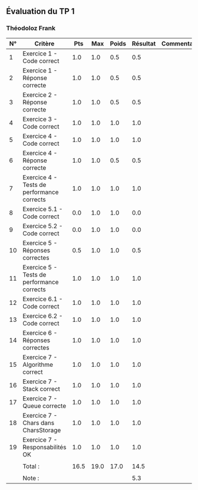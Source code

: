 ## Évaluation du TP 1### Théodoloz Frank| N° | Critère | Pts | Max | Poids | Résultat | Commentaires ||----|---------|--------|-----|------|-------|--------------|| 1 | Exercice 1 - Code correct | 1.0 | 1.0 | 0.5 | 0.5 |  | | 2 | Exercice 1 - Réponse correcte | 1.0 | 1.0 | 0.5 | 0.5 |  | | 3 | Exercice 2 - Réponse correcte | 1.0 | 1.0 | 0.5 | 0.5 |  | | 4 | Exercice 3 - Code correct | 1.0 | 1.0 | 1.0 | 1.0 |  | | 5 | Exercice 4 - Code correct | 1.0 | 1.0 | 1.0 | 1.0 |  | | 6 | Exercice 4 - Réponse correcte | 1.0 | 1.0 | 0.5 | 0.5 |  | | 7 | Exercice 4 - Tests de performance corrects | 1.0 | 1.0 | 1.0 | 1.0 |  | | 8 | Exercice 5.1 - Code correct | 0.0 | 1.0 | 1.0 | 0.0 |  | | 9 | Exercice 5.2 - Code correct | 0.0 | 1.0 | 1.0 | 0.0 |  | | 10 | Exercice 5 - Réponses correctes | 0.5 | 1.0 | 1.0 | 0.5 |  | | 11 | Exercice 5 - Tests de performance corrects | 1.0 | 1.0 | 1.0 | 1.0 |  | | 12 | Exercice 6.1 - Code correct | 1.0 | 1.0 | 1.0 | 1.0 |  | | 13 | Exercice 6.2 - Code correct | 1.0 | 1.0 | 1.0 | 1.0 |  | | 14 | Exercice 6 - Réponses correctes | 1.0 | 1.0 | 1.0 | 1.0 |  | | 15 | Exercice 7 - Algorithme correct | 1.0 | 1.0 | 1.0 | 1.0 |  | | 16 | Exercice 7 - Stack correct | 1.0 | 1.0 | 1.0 | 1.0 |  | | 17 | Exercice 7 - Queue correcte | 1.0 | 1.0 | 1.0 | 1.0 |  | | 18 | Exercice 7 - Chars dans CharsStorage | 1.0 | 1.0 | 1.0 | 1.0 |  | | 19 | Exercice 7 - Responsabilités OK | 1.0 | 1.0 | 1.0 | 1.0 |  | |  |  |  |  |  |  |  | |  | Total : | 16.5 | 19.0 | 17.0 | 14.5 |  | |  |  |  |  |  |  |  | |  | Note : |  |  |  | 5.3 |  | 